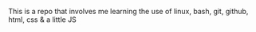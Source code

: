This is a repo that involves me learning the use of linux, bash, git, github, html, css & a little JS
